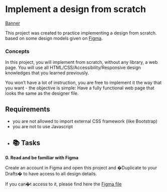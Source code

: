 # Implement a design from scratch
[Banner]()

This project was created to practice implementing a design from scratch. based on some design models given on [Figma](https://intranet.hbtn.io/rltoken/y6_o1T-HtCyTAGuOJqdA_g).

### Concepts

In this project, you will implement from scratch, without any library, a web page. You will use all HTML/CSS/Accessibility/Responsive design knowledges that you learned previously.

You won’t have a lot of instruction, you are free to implement it the way that you want - the objective is simple: Have a fully functional web page that looks the same as the designer file.
## Requirements

- you are not allowed to import external CSS framework (like Bootstrap)
- you are not to use Javascript
- ## :books: Tasks

**0. Read and be familiar with Figma**

Create an account in Figma and open this project and �Duplicate to your Drafts� to have access to all design details.

If you can�t access to it, please find here the [Figma file](https://www.figma.com/file/gkWRcFqkwtruWZgSfnnHF0/Holberton-School---Headphone-company?node-id=0%3A2)
